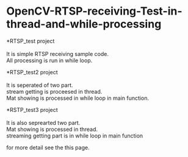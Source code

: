# OpenCV-RTSP-receiving-Test-in-thread-and-while-processing





*RTSP_test project <br><br>
It is simple RTSP receiving sample code. <br>
All processing is run in while loop.<br>


*RTSP_test2 project <br><br>
It is seperated of two part.<br>
stream getting is proceesed in thread.<br>
Mat showing is processed in while loop in main function.<br>


*RSTP_test3 project <br><br>
It is also seprearted two part.<br>
Mat showing is processed in thread.<br>
streaming getting part is in while loop in main function<br>

for more detail
see the this page.




